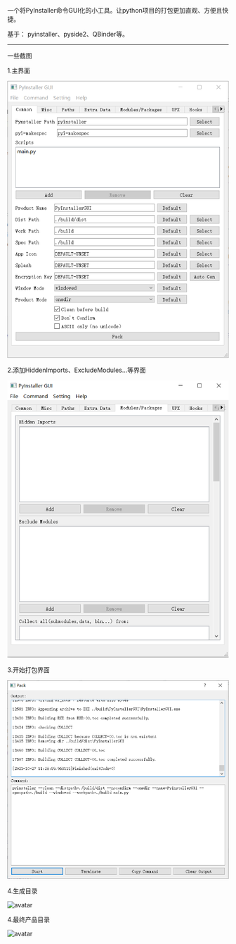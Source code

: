 一个将PyInstaller命令GUI化的小工具。让python项目的打包更加直观、方便且快捷。

基于： pyinstaller、pyside2、QBinder等。

----

一些截图

1.主界面

![avatar](./screenshots/ss-main.PNG)


2.添加HiddenImports、ExcludeModules...等界面

![avatar](./screenshots/ss-modules.PNG)


3.开始打包界面

![avatar](./screenshots/ss-start-pack.PNG)


4.生成目录

![avatar](D:\Projects\PyInstallerGUI\screenshots\ss-build.png)


4.最终产品目录

![avatar](D:\Projects\PyInstallerGUI\screenshots\ss-dist.PNG)